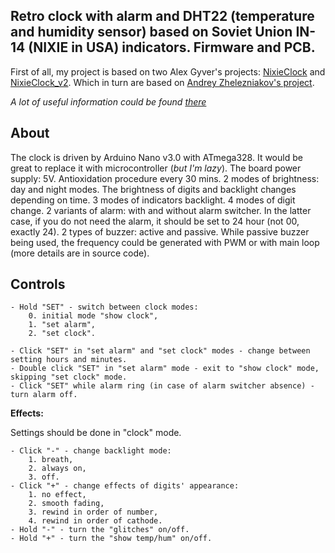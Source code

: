 ## Retro clock with alarm and DHT22 (temperature and humidity sensor) based on Soviet Union IN-14 (NIXIE in USA) indicators. Firmware and PCB.

First of all, my project is based on two Alex Gyver's projects: [NixieClock](https://github.com/AlexGyver/NixieClock) and [NixieClock_v2](https://github.com/AlexGyver/NixieClock_v2).
Which in turn are based on [Andrey Zhelezniakov's project](https://itworkclub.ru/arduino-%D1%87%D0%B0%D1%81%D1%8B-%D0%BD%D0%B0-%D0%B3%D0%B0%D0%B7%D0%BE%D1%80%D0%B0%D0%B7%D1%80%D1%8F%D0%B4%D0%BD%D1%8B%D1%85-%D0%B8%D0%BD%D0%B4%D0%B8%D0%BA%D0%B0%D1%82%D0%BE%D1%80%D0%B0%D1%85/).

*A lot of useful information could be found [there](https://alexgyver.ru/nixieclock_v2/)*


## About

The clock is driven by Arduino Nano v3.0 with ATmega328. It would be great to replace it with microcontroller (*but I'm lazy*).
The board power supply: 5V.
Antioxidation procedure every 30 mins.
2 modes of brightness: day and night modes. The brightness of digits and backlight changes depending on time.
3 modes of indicators backlight.
4 modes of digit change.
2 variants of alarm: with and without alarm switcher. In the latter case, if you do not need the alarm, it should be set to 24 hour (not 00, exactly 24).
2 types of buzzer: active and passive. While passive buzzer being used, the frequency could be generated with PWM or with main loop (more details are in source code).


## Controls

	- Hold "SET" - switch between clock modes:
		0. initial mode "show clock",
		1. "set alarm",
		2. "set clock".

	- Click "SET" in "set alarm" and "set clock" modes - change between setting hours and minutes.
	- Double click "SET" in "set alarm" mode - exit to "show clock" mode, skipping "set clock" mode.
	- Click "SET" while alarm ring (in case of alarm switcher absence) - turn alarm off.

**Effects:**

Settings should be done in "clock" mode.

	- Click "-" - change backlight mode:
		1. breath,
		2. always on,
		3. off.
	- Click "+" - change effects of digits' appearance:
		1. no effect,
		2. smooth fading,
		3. rewind in order of number,
		4. rewind in order of cathode.
	- Hold "-" - turn the "glitches" on/off.
	- Hold "+" - turn the "show temp/hum" on/off.